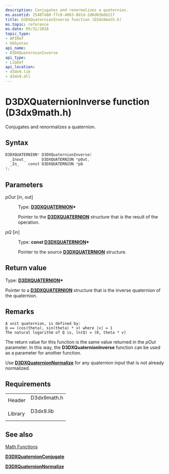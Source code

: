 ```yaml
---
description: Conjugates and renormalizes a quaternion.
ms.assetid: 25407a60-f7c0-4063-8d1d-2d6d03bdb217
title: D3DXQuaternionInverse function (D3dx9math.h)
ms.topic: reference
ms.date: 05/31/2018
topic_type: 
- APIRef
- kbSyntax
api_name: 
- D3DXQuaternionInverse
api_type: 
- LibDef
api_location: 
- d3dx9.lib
- d3dx9.dll
---
```


# D3DXQuaternionInverse function (D3dx9math.h)

Conjugates and renormalizes a quaternion.

## Syntax


```C++
D3DXQUATERNION* D3DXQuaternionInverse(
  _Inout_       D3DXQUATERNION *pOut,
  _In_    const D3DXQUATERNION *pQ
);
```



## Parameters

<dl> <dt>

*pOut* \[in, out\]
</dt> <dd>

Type: **[**D3DXQUATERNION**](d3dxquaternion.md)\***

Pointer to the [**D3DXQUATERNION**](d3dxquaternion.md) structure that is the result of the operation.

</dd> <dt>

*pQ* \[in\]
</dt> <dd>

Type: **const [**D3DXQUATERNION**](d3dxquaternion.md)\***

Pointer to the source [**D3DXQUATERNION**](d3dxquaternion.md) structure.

</dd> </dl>

## Return value

Type: **[**D3DXQUATERNION**](d3dxquaternion.md)\***

Pointer to a [**D3DXQUATERNION**](d3dxquaternion.md) structure that is the inverse quaternion of the quaternion.

## Remarks


```
A unit quaternion, is defined by:
Q == (cos(theta), sin(theta) * v) where |v| = 1
The natural logarithm of Q is, ln(Q) = (0, theta * v)
```



The return value for this function is the same value returned in the *pOut* parameter. In this way, the **D3DXQuaternionInverse** function can be used as a parameter for another function.

Use [**D3DXQuaternionNormalize**](d3dxquaternionnormalize.md) for any quaternion input that is not already normalized.

## Requirements



|                    |                                                                                        |
|--------------------|----------------------------------------------------------------------------------------|
| Header<br/>  | <dl> <dt>D3dx9math.h</dt> </dl> |
| Library<br/> | <dl> <dt>D3dx9.lib</dt> </dl>   |



## See also

<dl> <dt>

[Math Functions](dx9-graphics-reference-d3dx-functions-math.md)
</dt> <dt>

[**D3DXQuaternionConjugate**](d3dxquaternionconjugate.md)
</dt> <dt>

[**D3DXQuaternionNormalize**](d3dxquaternionnormalize.md)
</dt> </dl>

 

 




